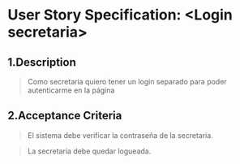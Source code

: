 # User Story Specification: <Login secretaria\>

## 1.Description

>Como secretaria quiero tener un login separado para poder autenticarme en la página

## 2.Acceptance Criteria

>El sistema debe verificar la contraseña de la secretaria.

>La secretaria debe quedar logueada.